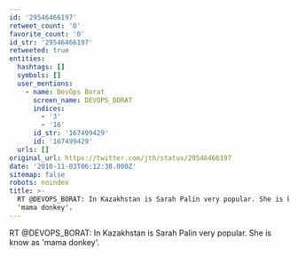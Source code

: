 ```yaml
---
id: '29546466197'
retweet_count: '0'
favorite_count: '0'
id_str: '29546466197'
retweeted: true
entities:
  hashtags: []
  symbols: []
  user_mentions:
    - name: DevOps Borat
      screen_name: DEVOPS_BORAT
      indices:
        - '3'
        - '16'
      id_str: '167499429'
      id: '167499429'
  urls: []
original_url: https://twitter.com/jth/status/29546466197
date: '2010-11-03T06:12:38.000Z'
sitemap: false
robots: noindex
title: >-
  RT @DEVOPS_BORAT: In Kazakhstan is Sarah Palin very popular. She is know as
  'mama donkey'.
---
```


RT @DEVOPS_BORAT: In Kazakhstan is Sarah Palin very popular. She is know as 'mama donkey'.